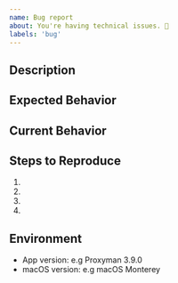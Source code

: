 ```yaml
---
name: Bug report
about: You're having technical issues. 🐞
labels: 'bug'
---
```


## Description
<!--- Description for the bug? -->

## Expected Behavior

<!--- What should have happened? -->

## Current Behavior

<!--- What went wrong? -->

## Steps to Reproduce

<!-- Add relevant code and/or a live example -->

1.
2.
3.
4.

## Environment

- App version: e.g Proxyman 3.9.0
- macOS version: e.g macOS Monterey